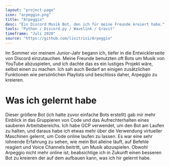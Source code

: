```yaml
---
layout: "project-page"
icon: "arpeggio.png"
title: "Arpeggio"
desc: "Ein Discord Musik Bot, den ich für meine Freunde kreiert habe."
tools: "Python / Discord.py / Wavelink / Gravit"
timeframe: "Juli 2020"
source: "https://github.com/lixitrixi/Arpeggio"
---
```

Im Sommer vor meinem Junior-Jahr begann ich, tiefer in die Entwicklerseite von Discord einzutauchen. Meine Freunde benutzten oft Bots um Musik von YouTube abzuspielen, und ich dachte das es ein lustiges Projekt wäre, selbst einen zu machen. Ich sah auch Bedarf an einigen zusätzlichen Funktionen wie persönlichen Playlists und beschloss daher, Arpeggio zu kreieren.
<h1>Was ich gelernt habe</h1>
Dieser größere Bot (ich hatte zuvor einfache Bots erstellt) gab mir mehr Einblick in das Gruppieren von Code und das Aufrechterhalten eines sauberen Arbeitsbereichs. Ich habe GCP verwendet, um den Bot am Laufen zu halten, und daraus habe ich etwas mehr über die Verwendung virtueller Maschinen gelernt, um Code online laufen zu lassen. Es war eine sehr lohnende Erfahrung zu sehen, wie mein Bot alleine läuft, auf Befehle reagiert und Voice Channels beitritt, um Musik abzuspielen. Obwohl Arpeggio nicht mehr online ist, beabsichtige ich in Zukunft einen besseren Bot zu kreieren der auf dem aufbauen kann, was ich hir gelernt habe.